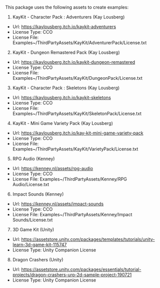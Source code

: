 
This package uses the following assets to create examples:

1. KayKit - Character Pack : Adventurers (Kay Lousberg)
- Url: https://kaylousberg.itch.io/kaykit-adventurers
- License Type: CCO
- License File: Examples~/ThirdPartyAssets/KayKit/AdventurerPack/License.txt

2. KayKit - Dungeon Remastered Pack (Kay Lousberg)
- Url: https://kaylousberg.itch.io/kaykit-dungeon-remastered
- License Type: CCO
- License File: Examples~/ThirdPartyAssets/KayKit/DungeonPack/License.txt

3. KayKit - Character Pack : Skeletons (Kay Lousberg)
- Url: https://kaylousberg.itch.io/kaykit-skeletons
- License Type: CCO
- License File: Examples~/ThirdPartyAssets/KayKit/SkeletonPack/License.txt

4. KayKit - Mini Game Variety Pack (Kay Lousberg)
- Url: https://kaylousberg.itch.io/kay-kit-mini-game-variety-pack
- License Type: CCO
- License File: Examples~/ThirdPartyAssets/KayKit/VarietyPack/License.txt

5. RPG Audio (Kenney)
- Url: https://kenney.nl/assets/rpg-audio
- License Type: CCO
- License File: Examples~/ThirdPartyAssets/Kenney/RPG Audio/License.txt

6. Impact Sounds (Kenney)
- Url: https://kenney.nl/assets/impact-sounds
- License Type: CCO
- License File: Examples~/ThirdPartyAssets/Kenney/Impact Sounds/License.txt

7. 3D Game Kit (Unity)
- Url: https://assetstore.unity.com/packages/templates/tutorials/unity-learn-3d-game-kit-115747
- License Type: Unity Companion License

8. Dragon Crashers (Unity)
- Url: https://assetstore.unity.com/packages/essentials/tutorial-projects/dragon-crashers-urp-2d-sample-project-190721
- License Type: Unity Companion License
